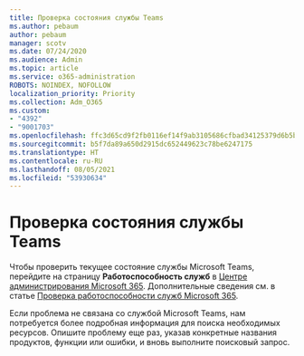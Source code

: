 ```yaml
---
title: Проверка состояния службы Teams
ms.author: pebaum
author: pebaum
manager: scotv
ms.date: 07/24/2020
ms.audience: Admin
ms.topic: article
ms.service: o365-administration
ROBOTS: NOINDEX, NOFOLLOW
localization_priority: Priority
ms.collection: Adm_O365
ms.custom:
- "4392"
- "9001703"
ms.openlocfilehash: ffc3d65cd9f2fb0116ef14f9ab3105686cfbad34125379d6b5b9db355712a507
ms.sourcegitcommit: b5f7da89a650d2915dc652449623c78be6247175
ms.translationtype: HT
ms.contentlocale: ru-RU
ms.lasthandoff: 08/05/2021
ms.locfileid: "53930634"
---
```

# <a name="check-teams-service-status"></a>Проверка состояния службы Teams

Чтобы проверить текущее состояние службы Microsoft Teams, перейдите на страницу **Работоспособность служб** в [Центре администрирования Microsoft 365](https://go.microsoft.com/fwlink/p/?linkid=2024339). Дополнительные сведения см. в статье [Проверка работоспособности служб Microsoft 365](https://docs.microsoft.com/office365/enterprise/view-service-health).

Если проблема не связана со службой Microsoft Teams, нам потребуется более подробная информация для поиска необходимых ресурсов. Опишите проблему еще раз, указав конкретные названия продуктов, функции или ошибки, и вновь выполните поисковый запрос.
